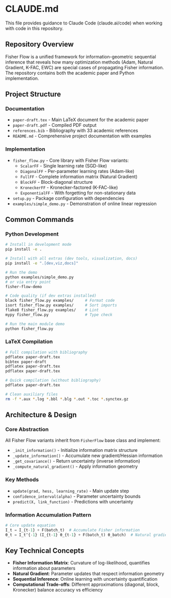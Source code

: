 # CLAUDE.md

This file provides guidance to Claude Code (claude.ai/code) when working with code in this repository.

## Repository Overview

Fisher Flow is a unified framework for information-geometric sequential inference that reveals how many optimization methods (Adam, Natural Gradient, K-FAC, EWC) are special cases of propagating Fisher information. The repository contains both the academic paper and Python implementation.

## Project Structure

### Documentation
- `paper-draft.tex` - Main LaTeX document for the academic paper
- `paper-draft.pdf` - Compiled PDF output
- `references.bib` - Bibliography with 33 academic references
- `README.md` - Comprehensive project documentation with examples

### Implementation
- `fisher_flow.py` - Core library with Fisher Flow variants:
  - `ScalarFF` - Single learning rate (SGD-like)
  - `DiagonalFF` - Per-parameter learning rates (Adam-like)
  - `FullFF` - Complete information matrix (Natural Gradient)
  - `BlockFF` - Block-diagonal structure
  - `KroneckerFF` - Kronecker-factored (K-FAC-like)
  - `ExponentialFF` - With forgetting for non-stationary data
- `setup.py` - Package configuration with dependencies
- `examples/simple_demo.py` - Demonstration of online linear regression

## Common Commands

### Python Development
```bash
# Install in development mode
pip install -e .

# Install with all extras (dev tools, visualization, docs)
pip install -e ".[dev,viz,docs]"

# Run the demo
python examples/simple_demo.py
# or via entry point
fisher-flow-demo

# Code quality (if dev extras installed)
black fisher_flow.py examples/     # Format code
isort fisher_flow.py examples/     # Sort imports
flake8 fisher_flow.py examples/    # Lint
mypy fisher_flow.py                # Type check

# Run the main module demo
python fisher_flow.py
```

### LaTeX Compilation
```bash
# Full compilation with bibliography
pdflatex paper-draft.tex
bibtex paper-draft
pdflatex paper-draft.tex
pdflatex paper-draft.tex

# Quick compilation (without bibliography)
pdflatex paper-draft.tex

# Clean auxiliary files
rm -f *.aux *.log *.bbl *.blg *.out *.toc *.synctex.gz
```

## Architecture & Design

### Core Abstraction
All Fisher Flow variants inherit from `FisherFlow` base class and implement:
- `_init_information()` - Initialize information matrix structure
- `_update_information()` - Accumulate new gradient/Hessian information
- `_get_covariance()` - Return uncertainty (inverse information)
- `_compute_natural_gradient()` - Apply information geometry

### Key Methods
- `update(grad, hess, learning_rate)` - Main update step
- `confidence_interval(alpha)` - Parameter uncertainty bounds
- `predict(X, link_function)` - Predictions with uncertainty

### Information Accumulation Pattern
```python
# Core update equation
I_t = I_{t-1} + F(batch_t)  # Accumulate Fisher information
θ_t = I_t^{-1} (I_{t-1} θ_{t-1} + F(batch_t) θ_batch)  # Natural gradient step
```

## Key Technical Concepts

- **Fisher Information Matrix**: Curvature of log-likelihood, quantifies information about parameters
- **Natural Gradient**: Parameter updates that respect information geometry
- **Sequential Inference**: Online learning with uncertainty quantification
- **Computational Trade-offs**: Different approximations (diagonal, block, Kronecker) balance accuracy vs efficiency